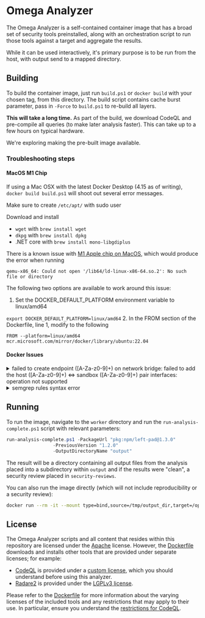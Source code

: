 # Omega Analyzer

The Omega Analyzer is a self-contained container image that has a broad set of security tools
preinstalled, along with an orchestration script to run those tools against a target and
aggregate the results.

While it can be used interactively, it's primary purpose is to be run from the host, with
output send to a mapped directory.

## Building

To build the container image, just run `build.ps1` or `docker build` with your
chosen tag, from this directory. The build script contains cache burst parameter,
pass in `-Force` to `build.ps1` to re-build all layers.

**This will take a long time.** As part of the build, we download CodeQL and pre-compile
all queries (to make later analysis faster). This can take up to a few hours on typical
hardware.

We're exploring making the pre-built image available.

### Troubleshooting steps

#### MacOS M1 Chip
If using a Mac OSX with the latest Docker Desktop (4.15 as of writing), `docker build build.ps1` will shoot out several error messages.

Make sure to create `/etc/apt/` with sudo user

Download and install
* `wget` with `brew install wget`
* `dkpg` with `brew install dpkg`
* .NET core with `brew install mono-libgdiplus`

There is a known issue with [M1 Apple chip on MacOS](https://stackoverflow.com/questions/71040681/qemu-x86-64-could-not-open-lib64-ld-linux-x86-64-so-2-no-such-file-or-direc), which would produce the error when running

```qemu-x86_64: Could not open '/lib64/ld-linux-x86-64.so.2': No such file or directory```

The following two options are available to work around this issue:
1. Set the DOCKER_DEFAULT_PLATFORM environment variable to linux/amd64

`export DOCKER_DEFAULT_PLATFORM=linux/amd64`
2. In the FROM section of the Dockerfile, line 1, modify to the following

`FROM --platform=linux/amd64 mcr.microsoft.com/mirror/docker/library/ubuntu:22.04`

#### Docker Issues
<details>
	<summary>failed to create endpoint ([A-Za-z0-9]+) on network bridge: failed to add the host ([A-Za-z0-9]+) <=> sandbox ([A-Za-z0-9]+) pair interfaces: operation not supported </summary>

- Beware of kernel issues if you have a rolling-release distro, it would be prudent to `reboot system` and restart the `docker` service

- If those don't work check the Resoures below

##### Resources
- https://github.com/moby/moby/issues/27426
	
</details>


<details>
	<summary>semgrep rules syntax error</summary>

- Sometimes an error will be thrown for specific areas in semgrep, to solve this fix the following semgrep area:

```Dockerfile
# R2C Semgrep (with many rules)
# License: LGPLv2.1 - https://github.com/returntocorp/semgrep/blob/develop/LICENSE
RUN mkdir /opt/semgrep-rules && \
    cd /opt/semgrep-rules && \
    wget -O auto.yml https://semgrep.dev/c/p/auto && \
    wget -O brakeman.yml https://semgrep.dev/c/p/brakeman && \
#    wget -O ci.yml https://semgrep.dev/c/p/ci && \
    wget -O clientside-js.yml https://semgrep.dev/c/p/clientside-js && \
    wget -O command-injection.yml https://semgrep.dev/c/p/command-injection && \
#    wget -O default.yml https://semgrep.dev/c/p/default && \
    wget -O django.yml https://semgrep.dev/c/p/django && \
    wget -O docker-compose.yml https://semgrep.dev/c/p/docker-compose && \
    wget -O docker.yml https://semgrep.dev/c/p/docker && \
    wget -O dockerfile.yml https://semgrep.dev/c/p/dockerfile && \
    wget -O electron-desktop-app.yml https://semgrep.dev/c/p/electron-desktop-app && \
    wget -O eslint-plugin-security.yml https://semgrep.dev/c/p/eslint-plugin-security && \
    wget -O expressjs.yml https://semgrep.dev/c/p/expressjs && \
    wget -O flask.yml https://semgrep.dev/c/p/flask && \
    wget -O github-actions.yml https://semgrep.dev/c/p/github-actions && \
    wget -O gitlab-bandit.yml https://semgrep.dev/c/p/gitlab-bandit && \
    wget -O gitlab-eslint.yml https://semgrep.dev/c/p/gitlab-eslint && \
    wget -O golang.yml https://semgrep.dev/c/p/golang && \
    wget -O insecure-transport.yml https://semgrep.dev/c/p/insecure-transport && \
    wget -O java.yml https://semgrep.dev/c/p/java && \
    wget -O javascript.yml https://semgrep.dev/c/p/javascript && \
    wget -O jwt.yml https://semgrep.dev/c/p/jwt && \
    wget -O kubernetes.yml https://semgrep.dev/c/p/kubernetes && \
    wget -O mobsfscan.yml https://semgrep.dev/c/p/mobsfscan && \
    wget -O nginx.yml https://semgrep.dev/c/p/nginx && \
    wget -O nodejs.yml https://semgrep.dev/c/p/nodejs && \
    wget -O nodejsscan.yml https://semgrep.dev/c/p/nodejsscan && \
    wget -O ocaml.yml https://semgrep.dev/c/p/ocaml && \
#    wget -O owasp-top-ten.yml https://semgrep.dev/c/p/owasp-top-ten && \
    wget -O phpcs-security-audit.yml https://semgrep.dev/c/p/phpcs-security-audit && \
#    wget -O python.yml https://semgrep.dev/c/p/python && \
    wget -O r2c-best-practices.yml https://semgrep.dev/c/p/r2c-best-practices && \
#    wget -O r2c-bug-scan.yml https://semgrep.dev/c/p/r2c-bug-scan && \
#    wget -O r2c-ci.yml https://semgrep.dev/c/p/r2c-ci && \
#    wget -O r2c-security-audit.yml https://semgrep.dev/c/p/r2c-security-audit && \
#    wget -O r2c.yml https://semgrep.dev/c/p/r2c && \
    wget -O react.yml https://semgrep.dev/c/p/react && \
    wget -O ruby.yml https://semgrep.dev/c/p/ruby && \
    wget -O secrets.yml https://semgrep.dev/c/p/secrets && \
    wget -O semgrep-misconfigurations.yml https://semgrep.dev/c/p/semgrep-misconfigurations && \
    wget -O semgrep-rule-lints.yml https://semgrep.dev/c/p/semgrep-rule-lints && \
    wget -O sql-injection.yml https://semgrep.dev/c/p/sql-injection && \
    wget -O supply-chain.yml https://semgrep.dev/c/p/supply-chain && \
    wget -O terraform.yml https://semgrep.dev/c/p/terraform && \
    wget -O test.yml https://semgrep.dev/c/p/test && \
    wget -O trailofbits.yml https://semgrep.dev/c/p/trailofbits && \
    wget -O typescript.yml https://semgrep.dev/c/p/typescript && \
    wget -O xss.yml https://semgrep.dev/c/p/xss && \
    wget -O gitlab-gosec.yml https://semgrep.dev/c/r/gitlab.gosec && \
    wget -O hazanasec.weak_crypto.yml https://semgrep.dev/c/p/hazanasec.weak_crypto && \
    wget -O hazanasec.non-prepared-sql-statements.yml https://semgrep.dev/c/p/hazanasec.non-prepared-sql-statements && \
    wget -O hazanasec.nodejs_nosql_injection.yml https://semgrep.dev/c/p/hazanasec.nodejs_nosql_injection && \
    wget -O hazanasec.jwt-security-audit.yml https://semgrep.dev/c/p/hazanasec.jwt-security-audit && \
    wget -O hazanasec.generic_possible_xss.yml https://semgrep.dev/c/p/hazanasec.generic_possible_xss && \
    wget -O hazanasec.possible_path_traversal.yml https://semgrep.dev/c/p/hazanasec.possible_path_traversal && \
    wget -O findsecbugs.yml https://semgrep.dev/c/p/findsecbugs && \
    wget -O webappsecurityz.3zrr-rules.yml https://semgrep.dev/c/p/webappsecurityz.3zrr-rules && \
    wget -O traw.c.yml https://semgrep.dev/c/p/traw.c && \
    wget -O tkisason.javascript-kitchensink.yml https://semgrep.dev/c/p/tkisason.javascript-kitchensink && \
    semgrep -f /opt/semgrep-rules --validate --metrics=off
```

</details>

## Running

To run the image, navigate to the `worker` directory and run the `run-analysis-complete.ps1`
script with relevant parameters:

```powershell
run-analysis-complete.ps1 -PackageUrl "pkg:npm/left-pad@1.3.0"
                 -PreviousVersion "1.2.0"
                 -OutputDirectoryName "output"
```

The result will be a directory containing all output files from the analysis placed into
a subdirectory within `output` and if the results were "clean", a security review placed
in `security-reviews`.

You can also run the image directly (which will not include reproducibility or a security review):

```sh
docker run --rm -it --mount type=bind,source=/tmp/output_dir,target=/opt/export openssf/omega-toolshed:latest pkg:npm/left-pad@1.3.0 1.2.0
```

## License

The Omega Analyzer scripts and all content that resides within this repository are licensed
under the [Apache](../../LICENSE) license. However, the [Dockerfile](Dockerfile) downloads
and installs other tools that are provided under separate licenses; for example:

* [CodeQL](https://codeql.github.com/) is provided under a 
  [custom license](https://github.com/github/codeql-cli-binaries/blob/main/LICENSE.md), which
  you should understand before using this analyzer.
* [Radare2](https://rada.re/) is provided under the
  [LGPLv3 license](https://rada.re/r/license.html).

Please refer to the [Dockerfile](Dockerfile) for more information about the varying licenses
of the included tools and any restrictions that may apply to their use. In particular, ensure
you understand the
[restrictions for CodeQL](https://github.com/github/codeql-cli-binaries/blob/main/LICENSE.md).
